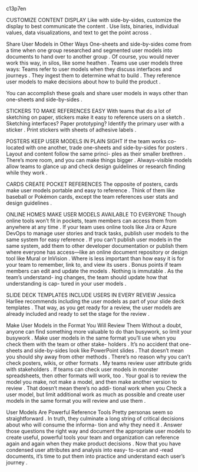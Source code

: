 c13p7en

CUSTOMIZE CONTENT DISPLAY
Like with side-by-sides, customize the display to best communicate the content . Use lists, binaries, individual values, data visualizations, and  text to get the point across .

Share User Models in Other Ways
One-sheets and side-by-sides come from a time when one group researched and segmented user  models  into  documents  to  hand  over to another group . Of course, you would never work this way, in silos,  like some heathen .
Teams use user models three ways:
Teams refer to user models when they discuss interfaces and  journeys .
They ingest them to determine what to build .
They reference user models to make decisions about how to build  the product .


You can accomplish these goals and share user models in ways other  than one-sheets and side-by-sides .

STICKERS TO MAKE REFERENCES EASY
With teams that do a lot of sketching on paper, stickers make it easy to reference users on a sketch . Sketching interfaces? Paper prototyping? Identify the primary user with a sticker . Print stickers with sheets of adhesive labels .

POSTERS KEEP USER MODELS IN PLAIN SIGHT
If the team works co-located with one another, trade one-sheets and side-by-sides for posters . Layout and content follow the same princi-  ples as their smaller brethren . There’s more room, and you can make things bigger . Always-visible models allow teams to glance up  and check design guidelines or research finding while they work .

CARDS CREATE POCKET REFERENCES
The opposite of posters, cards make user models portable and easy to reference . Think of them like baseball or Pokémon cards, except  the team references user stats and design guidelines .

ONLINE HOMES MAKE USER MODELS AVAILABLE TO EVERYONE
Though online tools won’t fit in pockets, team members can access them from anywhere at any time . If your team uses online tools like Jira or Azure DevOps to manage user stories and track tasks, publish user models to the same system for easy reference .
If you can’t publish user models in the same system, add them to  other developer documentation or publish them where everyone has access—like an online document repository or design tool like Mural or InVision .
Where is less important than how easy it is for your team to remember, link to, and view its users . Bonus points if team members can edit and update the models . Nothing is immutable . As the team’s understand- ing changes, the team should update how that understanding is cap- tured in your user models .


SLIDE DECK TEMPLATES INCLUDE USERS IN EVERY REVIEW
Jessica Harllee recommends including the user models as part of your slide deck templates . That way, as you get ready for a review, the user models are already included and ready to set the stage for the review .

Make User Models in the Format You Will Review Them
Without a doubt, anyone can find something more valuable to do than busywork, so limit your busywork . Make user models in the same  format you’ll use when you check them with the team or other stake- holders . It’s no accident that one-sheets and side-by-sides look like PowerPoint slides .
That doesn’t mean you should shy away from other methods . There’s no reason why you can’t check posters, wikis, or other formats . My teams review user attribute grids with stakeholders . If teams can check user models in monster spreadsheets, then other formats will work, too .
Your goal is to review the model you make, not make a model, and then make another version to review . That doesn’t mean there’s no addi- tional work when you Check a user model, but limit additional work as much as possible and create user models in the same format you will review and use them .

User Models Are Powerful Reference Tools
Pretty personas seem so straightforward . In  truth,  they  culminate  a long string of critical decisions about who will consume the informa-  tion and why they need it . Answer those questions the right way and document the appropriate user models to create useful, powerful tools your team and organization can reference again and again when they make product decisions .
Now that you have condensed user attributes and analysis into easy- to-scan and -read documents, it’s time to put them into practice and understand each user’s journey .
